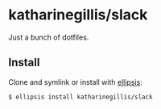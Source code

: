 # katharinegillis/slack
Just a bunch of dotfiles.

## Install
Clone and symlink or install with [ellipsis][ellipsis]:

```
$ ellipsis install katharinegillis/slack
```

[ellipsis]: http://ellipsis.sh
